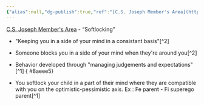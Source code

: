 ```yaml
---
{"alias":null,"dg-publish":true,"ref":"[C.S. Joseph Member's Area](https://offers.csjoseph.life/portal)","permalink":"/cards/depth-psychology-theory/softlocking/","dgPassFrontmatter":true,"created":"2023-01-12T10:41:54.218+01:00","updated":"2023-04-19T18:43:58.711+02:00"}
---
```


[C.S. Joseph Member's Area](https://offers.csjoseph.life/portal) - “Softlocking” 

- "Keeping you in a side of your mind in a consistant basis"[^2]
- Someone blocks you in a side of your mind when they're around you[^2]
- Behavior developed through "managing judgements and expectations"[^1]
{ #8aeee5}

- You softlock your child in a part of their mind where they are compatible with you on the optimistic-pessimistic axis. Ex : Fe parent - Fi superego parent[^1]


